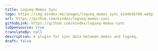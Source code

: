 ```yaml
---
title: Logseq Memos Sync
logo: https://img.eindex.me/images/logseq_memos_sync_e244b4b788.webp
url: https://github.com/eindex/logseq-memos-sync
githubLink: https://github.com/eindex/logseq-memos-sync
isOpensource: true
translateBy: null
description: A plugin for sync data between memos and logseq.
draft: false
---
```

